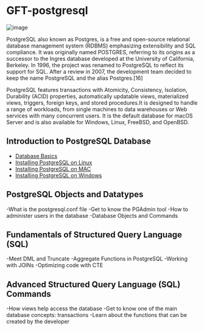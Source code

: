 # GFT-postgresql
![image](https://user-images.githubusercontent.com/22028539/123992699-39a55d00-d9a2-11eb-9731-533ebe786f6a.png)

PostgreSQL also known as Postgres, is a free and open-source relational database management system (RDBMS) emphasizing extensibility and SQL compliance. It was originally named POSTGRES, referring to its origins as a successor to the Ingres database developed at the University of California, Berkeley. In 1996, the project was renamed to PostgreSQL to reflect its support for SQL. After a review in 2007, the development team decided to keep the name PostgreSQL and the alias Postgres.[16]

PostgreSQL features transactions with Atomicity, Consistency, Isolation, Durability (ACID) properties, automatically updatable views, materialized views, triggers, foreign keys, and stored procedures.It is designed to handle a range of workloads, from single machines to data warehouses or Web services with many concurrent users. It is the default database for macOS Server and is also available for Windows, Linux, FreeBSD, and OpenBSD.

## Introduction to PostgreSQL Database
- [Database Basics](https://www.postgresqltutorial.com/what-is-postgresql/)
- [Installing PostgreSQL on Linux](https://www.postgresqltutorial.com/install-postgresql-linux/)
- [Installing PostgreSQL on MAC](https://www.postgresqltutorial.com/install-postgresql-macos/)
- [Installing PostgreSQL on Windows](https://www.postgresqltutorial.com/install-postgresql/)

## PostgreSQL Objects and Datatypes
-What is the postgresql.conf file
-Get to know the PGAdmin tool
-How to administer users in the database
-Database Objects and Commands

## Fundamentals of Structured Query Language (SQL)
-Meet DML and Truncate
-Aggregate Functions in PostgreSQL
-Working with JOINs
-Optimizing code with CTE

## Advanced Structured Query Language (SQL) Commands
-How views help access the database
-Get to know one of the main database concepts: transactions
-Learn about the functions that can be created by the developer
